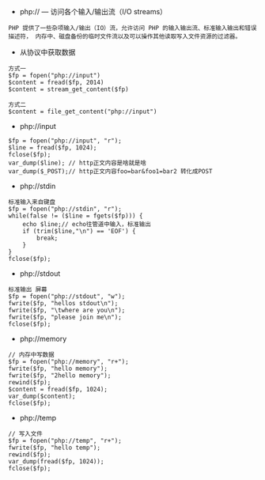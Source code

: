 - php:// — 访问各个输入/输出流（I/O streams）


```
PHP 提供了一些杂项输入/输出（IO）流，允许访问 PHP 的输入输出流、标准输入输出和错误描述符， 内存中、磁盘备份的临时文件流以及可以操作其他读取写入文件资源的过滤器。
```

- 从协议中获取数据
```
方式一
$fp = fopen("php://input")
$content = fread($fp, 2014)
$content = stream_get_content($fp)

方式二
$content = file_get_content("php://input")

```

- php://input
```
$fp = fopen("php://input", "r");
$line = fread($fp, 1024);
fclose($fp);
var_dump($line); // http正文内容是啥就是啥
var_dump($_POST);// http正文内容foo=bar&foo1=bar2 转化成POST
```

- php://stdin
```
标准输入来自键盘
$fp = fopen("php://stdin", "r");
while(false != ($line = fgets($fp))) {
	echo $line;// echo往管道中输入，标准输出
	if (trim($line,"\n") == 'EOF') {
		break;
	}
}
fclose($fp);
```

- php://stdout
```
标准输出 屏幕
$fp = fopen("php://stdout", "w");
fwrite($fp, "hellos stdout\n");
fwrite($fp, "\twhere are you\n");
fwrite($fp, "please join me\n");
fclose($fp);
```

- php://memory
```
// 内存中写数据
$fp = fopen("php://memory", "r+");
fwrite($fp, "hello memory");
fwrite($fp, "2hello memory");
rewind($fp);
$content = fread($fp, 1024);
var_dump($content);
fclose($fp);
```

- php://temp
```
// 写入文件
$fp = fopen("php://temp", "r+");
fwrite($fp, "hello temp");
rewind($fp);
var_dump(fread($fp, 1024));
fclose($fp);
```
